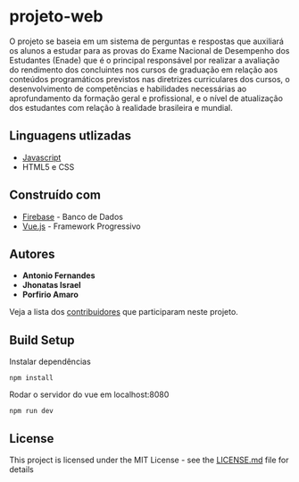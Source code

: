 # projeto-web

O projeto se baseia em um sistema de perguntas e respostas que auxiliará os alunos a estudar para as provas do Exame Nacional de Desempenho dos Estudantes (Enade) que é o principal responsável por realizar a avaliação do rendimento dos concluintes nos cursos de graduação em relação aos conteúdos programáticos previstos nas diretrizes curriculares dos cursos, o desenvolvimento de competências e habilidades necessárias ao aprofundamento da formação geral e profissional, e o nível de atualização dos estudantes com relação à realidade brasileira e mundial.

## Linguagens utlizadas
* [Javascript](https://www.javascript.com/)
* HTML5 e CSS

## Construído com

* [Firebase](https://firebase.google.com/) - Banco de Dados
* [Vue.js](https://vuejs.org/) - Framework Progressivo

## Autores

* **Antonio Fernandes**
* **Jhonatas Israel**
* **Porfirio Amaro**


Veja a lista dos [contribuidores](https://github.com/your/project/contributors) que participaram neste projeto.



## Build  Setup
Instalar dependências
```
npm install
```
Rodar o servidor do vue em localhost:8080
```
npm run dev
```

## License

This project is licensed under the MIT License - see the [LICENSE.md](LICENSE) file for details

